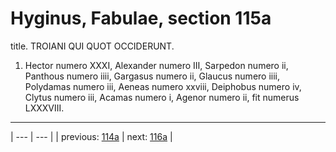 # Hyginus, Fabulae, section 115a

title. TROIANI QUI QUOT OCCIDERUNT.



1. Hector numero ⅩⅩⅩⅠ, Alexander numero Ⅲ, Sarpedon numero ii, Panthous numero iiii, Gargasus numero ii, Glaucus numero iiii, Polydamas numero iii, Aeneas numero xxviii, Deiphobus numero iv, Clytus numero iii, Acamas numero i, Agenor numero ii, fit numerus ⅬⅩⅩⅩⅧ.



---

| --- | --- |
| previous: [114a](../114a/) | next: [116a](../116a/) |